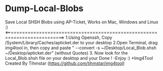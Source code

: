 # Dump-Local-Blobs
Save Local SHSH Blobs using AP-Ticket, Works on Mac, Windows and Linux :)
<===========================================================================>
1.Using Openssh, Copy /System/Library/Caches/apticket.der to your desktop
2.Open Terminal, drag img4tool in, then copy and paste 
" --convert -s ~/Desktop/Local_Blob.shsh ~/Desktop/apticket.der" (without Quotes)
3. Now look for the Local_Blob.shsh file on your desktop and your Done !
  -Enjoy :)
 *Img4Tool Created By Tihmstar (https://github.com/tihmstar/img4tool) 
